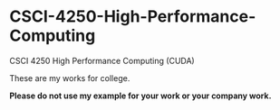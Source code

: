 # CSCI-4250-High-Performance-Computing
CSCI 4250 High Performance Computing (CUDA)


These are my works for college.

**Please do not use my example for your work or your company work.**
